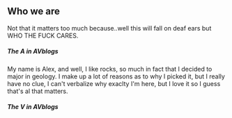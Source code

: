 ## Who we are

Not that it matters too much because..well this will fall on deaf ears but WHO THE FUCK CARES.

##### The **A** in AVblogs

My name is Alex, and well, I like rocks, so much in fact that I decided to major in geology. I make up a lot of reasons as to why I picked it, but I really have no clue, I can't verbalize why exaclty I'm here, but I love it so I guess that's al that matters. 

##### The **V** in AVblogs


